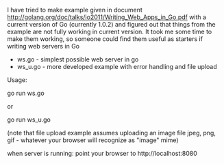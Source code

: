 I have tried to make example given in document http://golang.org/doc/talks/io2011/Writing_Web_Apps_in_Go.pdf with a current version of Go (currently 1.0.2) and figured out that things from the example are not fully working in current version. It took me some time to make them working, so someone could find them useful as starters if writing web servers in Go

- ws.go - simplest possible web server in go
- ws_u.go - more developed example with error handling and file upload

Usage:

go run ws.go

or

go run ws_u.go

(note that file upload example assumes uploading an image file jpeg, png, gif - whatever your browser will recognize as "image" mime)

when server is running: point your browser to http://localhost:8080

